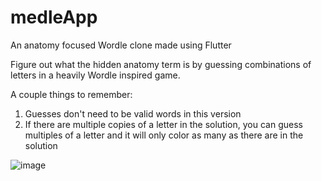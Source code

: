 # medleApp

An anatomy focused Wordle clone made using Flutter

Figure out what the hidden anatomy term is by guessing combinations of letters in a heavily Wordle inspired game.

A couple things to remember:
1. Guesses don't need to be valid words in this version
2. If there are multiple copies of a letter in the solution, you can guess multiples of a letter and it will only color as many as there are in the solution

![image](https://user-images.githubusercontent.com/12282228/175851155-8f4d0b1b-5a30-4996-9fa1-f1646508ea0b.png)
